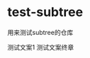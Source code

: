 <!--
 * @Author: your name
 * @Date: 2020-06-23 16:38:57
 * @LastEditTime: 2020-06-23 16:39:50
 * @LastEditors: Please set LastEditors
 * @Description: In User Settings Edit
 * @FilePath: /Desktop/mygit/AST_studio/testsubtree/common/README.md
--> 
# test-subtree
用来测试subtree的仓库

测试文案1
测试文案终章